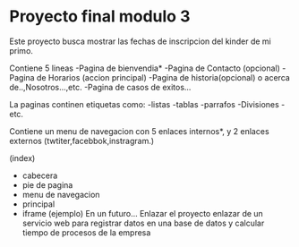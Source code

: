 # Proyecto final modulo 3

Este proyecto busca mostrar las fechas de inscripcion del kinder de mi primo.

Contiene 5 lineas
-Pagina de bienvendia*
-Pagina de Contacto (opcional)
-Pagina de Horarios (accion principal)
-Pagina de historia(opcional) o acerca de..,Nosotros...,etc.
-Pagina de casos de exitos...

La paginas continen etiquetas como:
-listas
-tablas
-parrafos
-Divisiones
-etc.

Contiene un menu de navegacion con 5 enlaces internos*, y 2 enlaces externos (twtiter,facebbok,instragram.)

(index)
- cabecera
- pie de pagina
- menu de navegacion
- principal
- iframe
(ejemplo)
En un futuro... 
Enlazar el proyecto enlazar de un servicio web para registrar datos en una base de datos y calcular tiempo de procesos de la empresa
